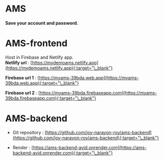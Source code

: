 # AMS

#### Save your account and password.

# AMS-frontend

Host in Firebase and Netlify app.<br/>
**Netlify url** : [https://mydemoams.netlify.app](https://mydemoams.netlify.app){:target="\_blank"}

**Firebase url 1** : [https://myams-39bda.web.app](https://myams-39bda.web.app){:target="\_blank"}

**Firebase url 2** : [https://myams-39bda.firebaseapp.com](https://myams-39bda.firebaseapp.com){:target="\_blank"}

# AMS-backend

- Git repository : [https://github.com/joy-narayon-roy/ams-backend](https://github.com/joy-narayon-roy/ams-backend){:target="\_blank"}

- Render : [https://ams-backend-avjd.onrender.com](https://ams-backend-avjd.onrender.com){:target="\_blank"}
